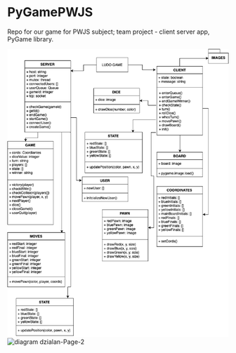 # PyGamePWJS
Repo for our game for PWJS subject; team project - client server app, PyGame library.

![Alt text](https://github.com/Ritalffy/PyGamePWJS/blob/main/LUDO%20GAME%20-%20diagram%20aktywnos%CC%81ci%20UML.png?raw=true?raw=true "Title")
![diagram dzialan-Page-2](https://user-images.githubusercontent.com/44023022/112748862-fad8c300-8fbe-11eb-9468-f0b3688b6f17.png)
